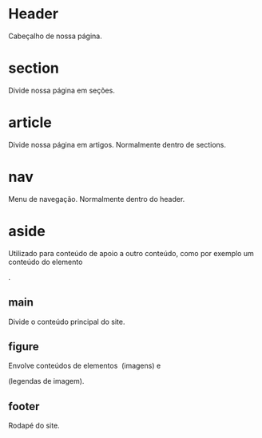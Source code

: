 # Header
Cabeçalho de nossa página.

# section
Divide nossa página em seções.

# article
Divide nossa página em artigos. Normalmente dentro de sections.

# nav
Menu de navegação. Normalmente dentro do header.

# aside
Utilizado para conteúdo de apoio a outro conteúdo, como por exemplo um conteúdo do elemento <article>.

# main
Divide o conteúdo principal do site.

# figure
Envolve conteúdos de elementos <img> (imagens) e <figcaption> (legendas de imagem).

# footer
Rodapé do site.